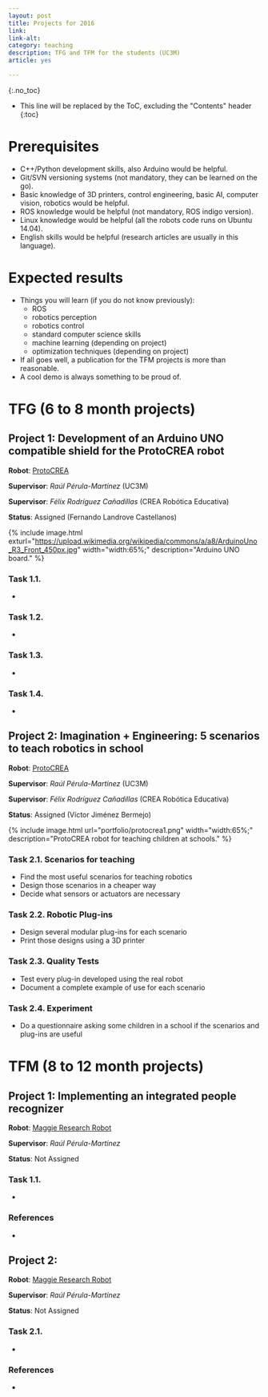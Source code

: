 ```yaml
---
layout: post
title: Projects for 2016
link: 
link-alt: 
category: teaching
description: TFG and TFM for the students (UC3M)
article: yes

---
```


{:.no_toc}

* This line will be replaced by the ToC, excluding the "Contents" header
{:toc}

# Prerequisites

 * C++/Python development skills, also Arduino would be helpful.
 * Git/SVN versioning systems (not mandatory, they can be learned on the go).
 * Basic knowledge of 3D printers, control engineering, basic AI, computer vision, robotics would be helpful.
 * ROS knowledge would be helpful (not mandatory, ROS indigo version).
 * Linux knowledge would be helpful (all the robots code runs on Ubuntu 14.04).
 * English skills would be helpful (research articles are usually in this language).

# Expected results

 * Things you will learn (if you do not know previously):
   * ROS
   * robotics perception
   * robotics control
   * standard computer science skills 
   * machine learning (depending on project)
   * optimization techniques (depending on project)
 * If all goes well, a publication for the TFM projects is more than reasonable.
 * A cool demo is always something to be proud of.


# TFG (6 to 8 month projects)

## Project 1: Development of an Arduino UNO compatible shield for the ProtoCREA robot

**Robot**: [ProtoCREA]()

**Supervisor**: *Raúl Pérula-Martínez* (UC3M)

**Supervisor**: *Félix Rodríguez Cañadillas* (CREA Robótica Educativa)

**Status**: Assigned (Fernando Landrove Castellanos)

{% include image.html exturl="https://upload.wikimedia.org/wikipedia/commons/a/a8/ArduinoUno_R3_Front_450px.jpg" width="width:65%;"  description="Arduino UNO board." %}

### Task 1.1. 

 * 
 
### Task 1.2. 

 * 

### Task 1.3. 

 * 
 
### Task 1.4. 

 * 


## Project 2: Imagination + Engineering: 5 scenarios to teach robotics in school

**Robot**: [ProtoCREA]()

**Supervisor**: *Raúl Pérula-Martínez* (UC3M)

**Supervisor**: *Félix Rodríguez Cañadillas* (CREA Robótica Educativa)

**Status**: Assigned (Víctor Jiménez Bermejo)

{% include image.html url="portfolio/protocrea1.png" width="width:65%;"  description="ProtoCREA robot for teaching children at schools." %}

### Task 2.1. Scenarios for teaching

 * Find the most useful scenarios for teaching robotics
 * Design those scenarios in a cheaper way
 * Decide what sensors or actuators are necessary
 
### Task 2.2. Robotic Plug-ins

 * Design several modular plug-ins for each scenario
 * Print those designs using a 3D printer

### Task 2.3. Quality Tests

 * Test every plug-in developed using the real robot
 * Document a complete example of use for each scenario
 
### Task 2.4. Experiment

 * Do a questionnaire asking some children in a school if the scenarios and plug-ins are useful 


# TFM (8 to 12 month projects)

## Project 1: Implementing an integrated people recognizer

**Robot**: [Maggie Research Robot](http://wiki.ros.org/Robots/Maggie)

**Supervisor**: *Raúl Pérula-Martínez*

**Status**: Not Assigned



### Task 1.1. 

 * 

### References

 * 


## Project 2: 

**Robot**: [Maggie Research Robot](http://wiki.ros.org/Robots/Maggie)

**Supervisor**: *Raúl Pérula-Martínez*

**Status**: Not Assigned



### Task 2.1. 

 * 

### References

 * 
